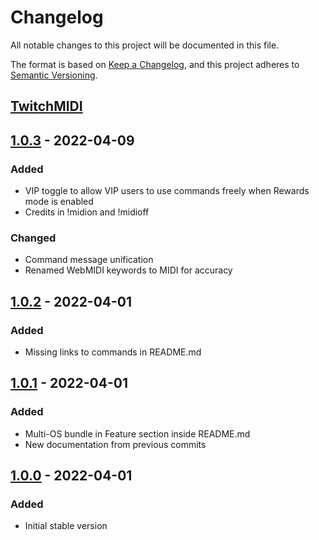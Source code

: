 # Changelog
All notable changes to this project will be documented in this file.

The format is based on [Keep a Changelog](https://keepachangelog.com/en/1.0.0/),
and this project adheres to [Semantic Versioning](https://semver.org/spec/v2.0.0.html).

## [TwitchMIDI]

## [1.0.3] - 2022-04-09
### Added
- VIP toggle to allow VIP users to use commands freely when Rewards mode is enabled
- Credits in !midion and !midioff

### Changed
- Command message unification
- Renamed WebMIDI keywords to MIDI for accuracy

## [1.0.2] - 2022-04-01
### Added
- Missing links to commands in README.md

## [1.0.1] - 2022-04-01
### Added
- Multi-OS bundle in Feature section inside README.md
- New documentation from previous commits

## [1.0.0] - 2022-04-01
### Added
- Initial stable version


[TwitchMIDI]: https://github.com/rafaelpernil2/TwitchMIDI
[1.0.3]: https://github.com/rafaelpernil2/TwitchMIDI/compare/v1.0.2...v1.0.3
[1.0.2]: https://github.com/rafaelpernil2/TwitchMIDI/compare/v1.0.1...v1.0.2
[1.0.1]: https://github.com/rafaelpernil2/TwitchMIDI/compare/v1.0.0...v1.0.1
[1.0.0]: https://github.com/rafaelpernil2/TwitchMIDI/compare/v0.1.3...v1.0.0
